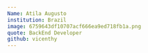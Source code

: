 ```yaml
---
Name: Atila Augusto
institution: Brazil
image: 6759643df10707acf666ea9ed718fb1a.png 
quote: BackEnd Developer
github: vicenthy
---
```

